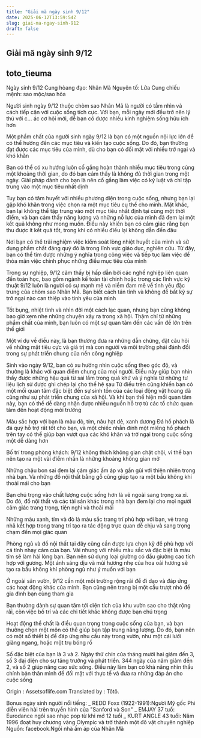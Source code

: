 ```yaml
---
title: "Giải mã ngày sinh 9/12"
date: 2025-06-12T13:59:54Z
slug: giai-ma-ngay-sinh-912
draft: false
---
```


## Giải mã ngày sinh 9/12

## toto_tieuma

Ngày sinh 9/12
Cung hòang đạo: Nhân Mã
Nguyên tố: Lửa
Cung chiếu mệnh: sao mộc/sao hỏa

Người sinh ngày 9/12 thuộc chòm sao Nhân Mã là người có tầm nhìn và cách tiếp cận với cuộc sống tích cực. Với bạn, mỗi ngày mới đều trở nên lý thú với c...
ác cơ hội mới, để bạn có được nhiều kinh nghiệm sống hữu ích hơn

Một phẩm chất của người sinh ngày 9/12 là bạn có một nguồn nội lực lớn để có thể hướng đến các mục tiêu và kiến tạo cuộc sống. Do đó, bạn thường đạt được các mục tiêu của mình, dù cho bạn có đối mặt với nhiều trở ngại và khó khăn

Bạn có thể có xu hướng luôn cố gắng hoàn thành nhiều mục tiêu trong cùng một khoảng thời gian, do đó bạn cảm thấy là không đủ thời gian trong một ngày. Giải pháp dành cho bạn là nên cố gắng làm việc có kỷ luật và chỉ tập trung vào một mục tiêu nhất định 

Tuy bạn có tâm huyết với nhiều phương diện trong cuộc sống, nhưng bạn lại gặp khó khăn trong việc chọn ra một mục tiêu cụ thể cho mình. Mặt khác, bạn lại không thể tập trung vào một mục tiêu nhất định tại cùng một thời điểm, và bạn cảm thấy năng lượng và những nỗ lực của mình đã đem lại một kết quả không như mong muốn. Điều này khiến bạn có cảm giác rằng bạn thu được ít kết quả tốt, trong khi có nhiều điều lại không dẫn đến đâu

Nơi bạn có thể trải nghiệm việc kiểm soát lòng nhiệt huyết của mình và sử dụng phẩm chất đáng quý đó là trong lĩnh vực giáo dục, nghiên cứu. Từ đây, bạn có thể tìm được những ý nghĩa trong công việc và tiếp tục làm việc để thỏa mãn việc chinh phục những điều mục tiêu của mình

Trong sự nghiệp, 9/12 cảm thấy bị hấp dẫn bởi các nghề nghiệp liên quan đến toán học, bao gồm ngành kế toán tài chính hoặc trong các lĩnh vực kỹ thuật
9/12 luôn là người có sự mạnh mẽ và niềm đam mê về tình yêu đặc trưng của chòm sao Nhân Mã. Bạn biết cách tán tỉnh và không để bất kỳ sự trở ngại nào can thiệp vào tình yêu của mình

Tốt bụng, nhiệt tình và nhìn đời một cách lạc quan, nhưng bạn cũng không bao giờ xem nhẹ những chuyện xảy ra trong xã hội. Thậm chí từ những phẩm chất của mình, bạn luôn có một sự quan tâm đến các vấn đề lớn trên thế giới 

Một ví dụ về điều này, là bạn thường đưa ra những dẫn chứng, đặt câu hỏi về những mặt tiêu cực và giá trị mà con người và môi trường phải đánh đổi trong sự phát triển chung của nền công nghiệp 

Sinh vào ngày 9/12, bạn có xu hướng nhìn cuộc sống theo góc độ, và thường là khác với quan điểm chung của mọi người. Điều này giúp bạn nhìn thấy được những hậu quả từ sai lầm trong quá khứ và ý nghĩa từ những tư liệu lịch sử được ghi chép lại cho thế hệ sau
Từ điều trên cũng khiến bạn có một mối quan tâm đặc biệt đến sự sinh tồn của các loại động vật hoang dã cũng như sự phát triển chung của xã hội. Và khi bạn thể hiện mối quan tâm này, bạn có thể dễ dàng nhận được nhiều nguồn hỗ trợ từ các tổ chức quan tâm đến hoạt động môi trường

Màu sắc hợp với bạn là màu đỏ, tím, nâu hạt dẻ, xanh dương
Đá hổ phách là đá quý hỗ trợ rất tốt cho bạn, và một chiếc nhẫn đính một miếng hổ phách trên tay có thể giúp bạn vượt qua các khó khăn và trở ngại trong cuộc sống một dễ dàng hơn

Bố trí trong phòng khách: 9/12 không thích không gian chật chội, vì thế bạn nên tạo ra một vài điểm nhấn là những khoảng không gian mở

Những chậu bon sai đem lại cảm giác ấm áp và gần gũi với thiên nhiên trong nhà bạn. Và những đồ nội thất bằng gỗ cũng giúp tạo ra một bầu không khí thoải mái cho bạn

Bạn chú trọng vào chất lượng cuộc sống hơn là vẻ ngoài sang trọng xa xỉ. Do đó, đồ nội thất và các tài sản khác trong nhà bạn đem lại cho mọi người cảm giác trang trọng, tiện nghi và thoải mái

Những màu xanh, tím và đỏ là màu sắc trang trí phù hợp với bạn, vẻ trang nhã kết hợp trong trang trí tạo ra tác động trực quan dễ chịu và sang trọng chạm đến mọi giác quan

Phòng ngủ và đồ nội thất tại đây cũng cần được lựa chọn kỹ để phù hợp với cá tính nhạy cảm của bạn. Vải nhung với nhiều màu sắc và đặc biệt là màu tím sẽ làm hài lòng bạn. Bạn nên sử dụng loại giường có đầu giường cao tích hợp với gương. Một ánh sáng dịu và mùi hương nhẹ của hoa oải hương sẽ tạo ra bầu không khí phòng ngủ như ý muốn với bạn

Ở ngoài sân vườn, 9/12 cần một môi trường rộng rãi để đi dạo và đáp ứng các hoạt động khác của mình. Bạn cũng nên trang bị một cầu trượt nhỏ để gia đình bạn cùng tham gia

Bạn thường dành sự quan tâm tới diện tích của khu vườn sao cho thật rộng rãi, còn việc bố trí và các chi tiết khác không được bạn chú trọng

Hoạt động thể chất là điều quan trọng trong cuộc sống của bạn, và bạn thường chọn một môn có thể giúp bạn tập trung năng lượng. Do đó, bạn nên có một số thiết bị để đáp ứng nhu cầu này trong vườn, như một cái lưới giăng ngang, hoặc một trụ bóng rổ

Số đặc biệt của bạn là 3 và 2. Ngày thứ chín của tháng mười hai giảm đến 3, số 3 đại diện cho sự tăng trưởng và phát triển. 344 ngày của năm giảm đến 2, và số 2 giúp nâng cao sức sống. Điều này làm bạn có khả năng nhìn thấu chính bản thân mình để đối mặt với thực tế và đưa ra những đáp án cho cuộc sống

Origin : Assetsoflife.com
 Translated by : Tôtô.

Bonus ngày sinh người nổi tiếng:
_ REDD Foxx (1922-1991):Người Mỹ gốc Phi diễn viên hài trên truyền hình của "Sanford và Son"
_ EMJAY 37 tuổ: Eurodance ngôi sao nhạc pop từ khi mớ 12 tuổi
_ KURT ANGLE 43 tuổi: Năm 1996 đoạt huy chương vàng Olympic và trở thành một đô vật chuyên nghiệp
Nguồn: facebook.Ngôi nhà ấm áp của Nhân Mã